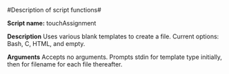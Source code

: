 #Description of script functions#

**Script name:**
touchAssignment

**Description**
Uses various blank templates to create a file. Current options: Bash, C, HTML, and empty.

**Arguments**
Accepts no arguments. Prompts stdin for template type initially, then for filename for each file thereafter.


